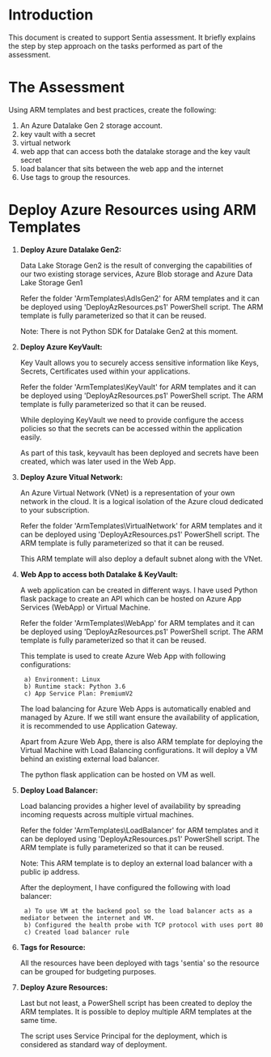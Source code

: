 # Introduction 
This document is created to support Sentia assessment. It briefly explains the step by step approach
on the tasks performed as part of the assessment.

# The Assessment

Using ARM templates and best practices, create the following:
1. An Azure Datalake Gen 2 storage account.
2. key vault with a secret
3. virtual network
4. web app that can access both the datalake storage and the key vault secret
5. load balancer that sits between the web app and the internet
6. Use tags to group the resources.

# Deploy Azure Resources using ARM Templates

1. **Deploy Azure Datalake Gen2:**

    Data Lake Storage Gen2 is the result of converging the capabilities of our two existing storage services, Azure Blob storage and Azure Data Lake Storage Gen1

    Refer the folder 'ArmTemplates\AdlsGen2' for ARM templates and it can be deployed using 'DeployAzResources.ps1' PowerShell script.
    The ARM template is fully parameterized so that it can be reused.

    Note: There is not Python SDK for Datalake Gen2 at this moment.

2. **Deploy Azure KeyVault:**

    Key Vault allows you to securely access sensitive information like Keys, Secrets, Certificates used within your applications.

    Refer the folder 'ArmTemplates\KeyVault' for ARM templates and it can be deployed using 'DeployAzResources.ps1' PowerShell script.
    The ARM template is fully parameterized so that it can be reused.

    While deploying KeyVault we need to provide configure the access policies so that the secrets can be accessed within the application easily.

    As part of this task, keyvault has been deployed and secrets have been created, which was later used in the Web App.

3. **Deploy Azure Vitual Network:**

    An Azure Virtual Network (VNet) is a representation of your own network in the cloud. It is a logical isolation of the Azure cloud dedicated to your subscription.

    Refer the folder 'ArmTemplates\VirtualNetwork' for ARM templates and it can be deployed using 'DeployAzResources.ps1' PowerShell script.
    The ARM template is fully parameterized so that it can be reused.

    This ARM template will also deploy a default subnet along with the VNet.

4. **Web App to access both Datalake & KeyVault:**

    A web application can be created in different ways. I have used Python flask package to create an API which can be hosted on Azure App Services (WebApp) or Virtual Machine.

    Refer the folder 'ArmTemplates\WebApp' for ARM templates and it can be deployed using 'DeployAzResources.ps1' PowerShell script.
    The ARM template is fully parameterized so that it can be reused.

    This template is used to create Azure Web App with following configurations:
    
        a) Environment: Linux
        b) Runtime stack: Python 3.6
        c) App Service Plan: PremiumV2

    The load balancing for Azure Web Apps is automatically enabled and managed by Azure. If we still want ensure the availability of application, it is recommended to use Application Gateway.

    Apart from Azure Web App, there is also ARM template for deploying the Virtual Machine with Load Balancing configurations. It will deploy a VM behind an existing external load balancer.

    The python flask application can be hosted on VM as well.

5. **Deploy Load Balancer:**

    Load balancing provides a higher level of availability by spreading incoming requests across multiple virtual machines.

    Refer the folder 'ArmTemplates\LoadBalancer' for ARM templates and it can be deployed using 'DeployAzResources.ps1' PowerShell script.
    The ARM template is fully parameterized so that it can be reused.

    Note: This ARM template is to deploy an external load balancer with a public ip address.

    After the deployment, I have configured the following with load balancer:
    
        a) To use VM at the backend pool so the load balancer acts as a mediator between the internet and VM.
        b) Configured the health probe with TCP protocol with uses port 80
        c) Created load balancer rule

6. **Tags for Resource:**

    All the resources have been deployed with tags 'sentia' so the resource can be grouped for budgeting purposes.

7. **Deploy Azure Resources:**

    Last but not least, a PowerShell script has been created to deploy the ARM templates. It is possible to deploy multiple ARM templates at the same time. 
    
    The script uses Service Principal for the deployment, which is considered as standard way of deployment.








